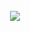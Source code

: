 <h1 align="center">
 <br>
  <a href="https://github.com/peterhanania"><img src="https://i.imgur.com/XBKqToI.gif"></a>
  <br>
